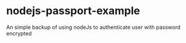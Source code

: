 # nodejs-passport-example
An simple backup of using nodeJs to authenticate user with password encrypted
